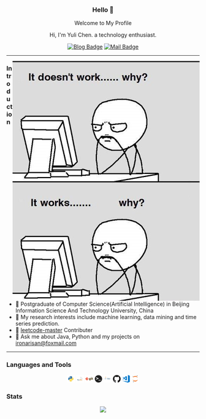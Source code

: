 

<div align="center">
<h3>Hello 👋</h3>
<p>Welcome to My Profile</p>
<p>Hi, I'm Yuli Chen. a technology enthusiast.</p>

[![Blog Badge](https://img.shields.io/badge/blog-https%3A%2F%2Fironartisan.github.io%2F-brightgreen)](https://ironartisan.github.io/) 
[![Mail Badge](https://img.shields.io/badge/-ironartisan@foxmial.com-c14438?style=flat-square&logo=Gmail&logoColor=white&link=mailto:ironartisan@foxmial.com)](mailto:ironartisan@foxmial.com)

</div>

<hr>

<img align="right"  src="https://github.com/ironartisan/ironartisan/blob/master/pic/oXpKqZU.jpeg" />

### Introduction

- 🔭 Postgraduate of Computer Science(Artificial Intelligence) in Beijing Information Science And Technology University, China
- 🙋 My research interests include machine learning, data mining and time series prediction.
- 🤖️ [leetcode-master](https://github.com/youngyangyang04/leetcode-master) Contributer
- 💬 Ask me about Java, Python and my projects on ironarisan@foxmail.com

<hr>

### Languages and Tools
<p align="center">
<img height="20" src="https://raw.githubusercontent.com/github/explore/80688e429a7d4ef2fca1e82350fe8e3517d3494d/topics/python/python.png">
<img height="20" src="https://raw.githubusercontent.com/github/explore/80688e429a7d4ef2fca1e82350fe8e3517d3494d/topics/mysql/mysql.png">
<img height="20" src="https://raw.githubusercontent.com/github/explore/80688e429a7d4ef2fca1e82350fe8e3517d3494d/topics/git/git.png">
<img height="20" src="https://raw.githubusercontent.com/github/explore/80688e429a7d4ef2fca1e82350fe8e3517d3494d/topics/terminal/terminal.png">
<img height="20" src="https://raw.githubusercontent.com/github/explore/80688e429a7d4ef2fca1e82350fe8e3517d3494d/topics/java/java.png">
<img height="20" src="https://raw.githubusercontent.com/github/explore/78df643247d429f6cc873026c0622819ad797942/topics/github/github.png" />
<img height="20" src="https://raw.githubusercontent.com/github/explore/78df643247d429f6cc873026c0622819ad797942/topics/visual-studio-code/visual-studio-code.png" />
<img height="20" src="https://raw.githubusercontent.com/github/explore/80688e429a7d4ef2fca1e82350fe8e3517d3494d/topics/jupyter-notebook/jupyter-notebook.png">
</p>

### Stats

<p align="center">
<img src="https://github-readme-stats.vercel.app/api?username=ironartisan&show_icons=true">
</p>